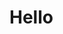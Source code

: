 
  <head>
    <link rel = "stylesheet" href = "stylinHere.css">
  </head>
  
  <body>
    <h1><p class = "center">Hello</p></h1>
    
  </body>

